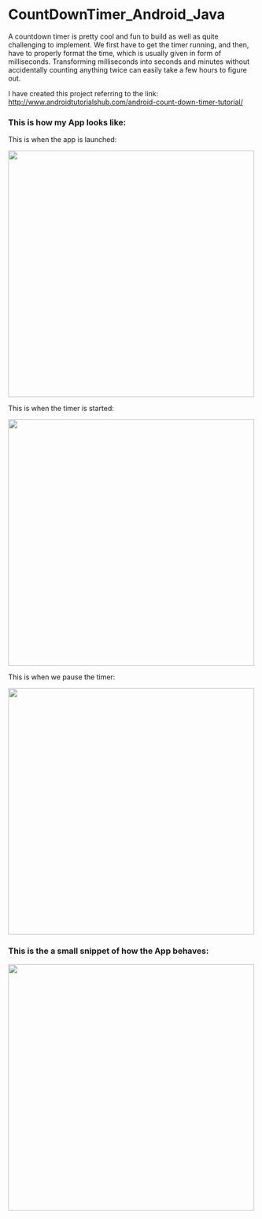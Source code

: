 # CountDownTimer_Android_Java

A countdown timer is pretty cool and fun to build as well as quite challenging to implement. We first have to get the timer running, and then, have to properly format the time, which is usually given in form of milliseconds. Transforming milliseconds into seconds and minutes without accidentally counting anything twice can easily take a few hours to figure out. 

I have created this project referring to the link: http://www.androidtutorialshub.com/android-count-down-timer-tutorial/

### This is how my App looks like:

This is when the app is launched:

<img src= "https://user-images.githubusercontent.com/76172860/116811661-06904a00-ab68-11eb-902d-88117f4338e2.jpeg" height="500">

This is when the timer is started:

<img src= "https://user-images.githubusercontent.com/76172860/116811659-055f1d00-ab68-11eb-9c4e-ae58867b7231.jpeg" height="500">

This is when we pause the timer:

<img src= "https://user-images.githubusercontent.com/76172860/116811674-0b54fe00-ab68-11eb-93e8-5876bc71d132.jpeg" height="500">

### This is the a small snippet of how the App behaves:

<img src= "https://user-images.githubusercontent.com/76172860/116811517-72be7e00-ab67-11eb-893d-6781acf91ca8.gif" height="500">


